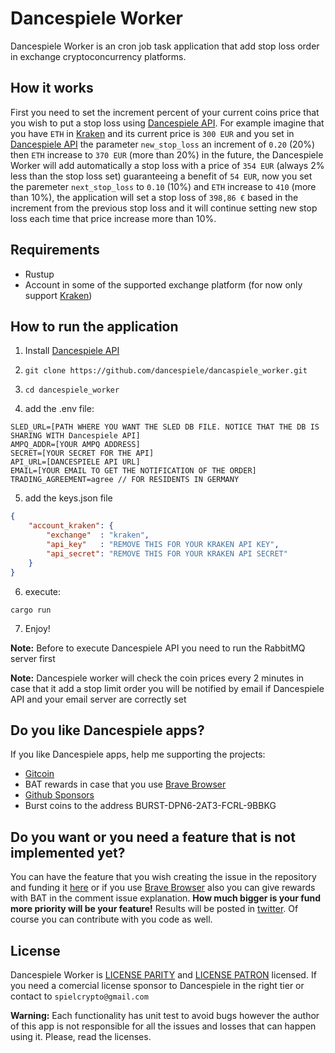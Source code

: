 # Dancespiele Worker

Dancespiele Worker is an cron job task application that add stop loss order in exchange cryptoconcurrency platforms.

## How it works

First you need to set the increment percent of your current coins price that you wish to put a stop loss using [Dancespiele API](https://github.com/dancespiele/dancespiele_api).
For example imagine that you have `ETH` in [Kraken](https://www.kraken.com/) and its current price is `300 EUR` and you set in [Dancespiele API](https://github.com/dancespiele/dancespiele_api) the parameter `new_stop_loss` an increment of `0.20` (20%) then `ETH` increase to `370 EUR` (more than 20%) in the future, the Dancespiele Worker will add automatically a stop loss with a price of `354 EUR` (always 2% less than the stop loss set) guaranteeing a benefit of `54 EUR`, now you set the paremeter `next_stop_loss` to `0.10` (10%) and `ETH` increase to `410` (more than 10%), the application will set a stop loss of `398,86 €` based in the increment from the previous stop loss and it will continue setting new stop loss each time that price increase more than 10%.

## Requirements

* Rustup
* Account in some of the supported exchange platform (for now only support [Kraken](https://www.kraken.com/))

## How to run the application

1. Install [Dancespiele API](https://github.com/dancespiele/dancespiele_api)

2. `git clone https://github.com/dancespiele/dancaspiele_worker.git`

3. `cd dancespiele_worker`

4. add the .env file:

```
SLED_URL=[PATH WHERE YOU WANT THE SLED DB FILE. NOTICE THAT THE DB IS SHARING WITH Dancespiele API]
AMPQ_ADDR=[YOUR AMPQ ADDRESS]
SECRET=[YOUR SECRET FOR THE API]
API_URL=[DANCESPIELE API URL]
EMAIL=[YOUR EMAIL TO GET THE NOTIFICATION OF THE ORDER]
TRADING_AGREEMENT=agree // FOR RESIDENTS IN GERMANY 
```

5. add the keys.json file

```json
{
    "account_kraken": {
        "exchange"  : "kraken",
        "api_key"   : "REMOVE THIS FOR YOUR KRAKEN API KEY",
        "api_secret": "REMOVE THIS FOR YOUR KRAKEN API SECRET"
    }
}
```

6. execute:

`cargo run`

7. Enjoy!

**Note:** Before to execute Dancespiele API you need to run the RabbitMQ server first

**Note:** Dancespiele worker will check the coin prices every 2 minutes in case that it add a stop limit order you will be notified by email if Dancespiele API and your email server are correctly set

## Do you like Dancespiele apps?
If you like Dancespiele apps, help me supporting the projects:
- [Gitcoin](https://gitcoin.co/grants/1539/dancespiele)
- BAT rewards in case that you use [Brave Browser](https://brave.com/)
- [Github Sponsors](https://github.com/sponsors/dancespiele)
- Burst coins to the address BURST-DPN6-2AT3-FCRL-9BBKG

## Do you want or you need a feature that is not implemented yet?

You can have the feature that you wish creating the issue in the repository and funding it [here](https://issuehunt.io/r/dancespiele/dancaspiele_worker?tab=idle) or if you use [Brave Browser](https://brave.com/) also you can give rewards with BAT in the comment issue explanation.
**How much bigger is your fund more priority will be your feature!** Results will be posted in [twitter](https://twitter.com/spielcrypto).
Of course you can contribute with you code as well.

## License
Dancespiele Worker is [LICENSE PARITY](LICENSE-PARITY.md) and [LICENSE PATRON](LICENSE-PATRON.md) licensed. If you need a comercial license sponsor to Dancespiele in the right tier or contact to `spielcrypto@gmail.com`

**Warning:** Each functionality has unit test to avoid bugs however the author of this app is not responsible for all the issues and losses that can happen using it. Please, read the licenses.
